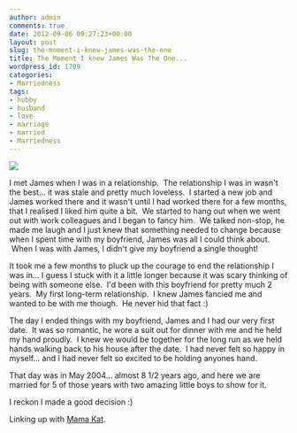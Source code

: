 ```yaml
---
author: admin
comments: true
date: 2012-09-06 09:27:23+00:00
layout: post
slug: the-moment-i-knew-james-was-the-one
title: The Moment I knew James Was The One...
wordpress_id: 1709
categories:
- Marriedness
tags:
- hubby
- husband
- love
- marriage
- married
- Marriedness
---
```


[![](http://www.outmumbered.com/wp-content/uploads/2012/09/parisian_love_lock.jpg)](http://www.outmumbered.com/wp-content/uploads/2012/09/parisian_love_lock.jpg)

I met James when I was in a relationship.  The relationship I was in wasn't the best... it was stale and pretty much loveless.  I started a new job and James worked there and it wasn't until I had worked there for a few months, that I realised I liked him quite a bit.  We started to hang out when we went out with work colleagues and I began to fancy him.  We talked non-stop, he made me laugh and I just knew that something needed to change because when I spent time with my boyfriend, James was all I could think about.  When I was with James, I didn't give my boyfriend a single thought!

It took me a few months to pluck up the courage to end the relationship I was in... I guess I stuck with it a little longer because it was scary thinking of being with someone else.  I'd been with this boyfriend for pretty much 2 years.  My first long-term relationship.  I knew James fancied me and wanted to be with me though.  He never hid that fact :)

The day I ended things with my boyfriend, James and I had our very first date.  It was so romantic, he wore a suit out for dinner with me and he held my hand proudly.  I knew we would be together for the long run as we held hands walking back to his house after the date.  I had never felt so happy in myself... and I had never felt so excited to be holding anyones hand.

That day was in May 2004... almost 8 1/2 years ago, and here we are married for 5 of those years with two amazing little boys to show for it.

I reckon I made a good decision :)

Linking up with [Mama Kat](http://www.mamakatslosinit.com/blog/).
